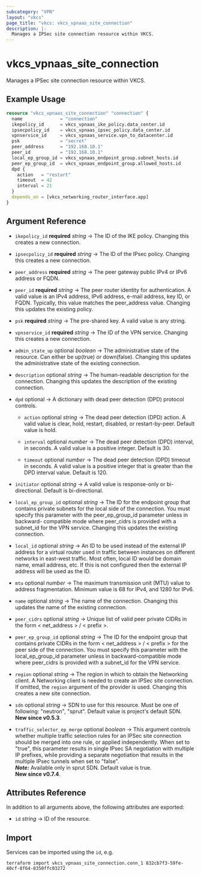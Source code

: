 ```yaml
---
subcategory: "VPN"
layout: "vkcs"
page_title: "vkcs: vkcs_vpnaas_site_connection"
description: |-
  Manages a IPSec site connection resource within VKCS.
---
```


# vkcs_vpnaas_site_connection

Manages a IPSec site connection resource within VKCS.

## Example Usage
```terraform
resource "vkcs_vpnaas_site_connection" "connection" {
  name              = "connection"
  ikepolicy_id      = vkcs_vpnaas_ike_policy.data_center.id
  ipsecpolicy_id    = vkcs_vpnaas_ipsec_policy.data_center.id
  vpnservice_id     = vkcs_vpnaas_service.vpn_to_datacenter.id
  psk               = "secret"
  peer_address      = "192.168.10.1"
  peer_id           = "192.168.10.1"
  local_ep_group_id = vkcs_vpnaas_endpoint_group.subnet_hosts.id
  peer_ep_group_id  = vkcs_vpnaas_endpoint_group.allowed_hosts.id
  dpd {
    action   = "restart"
    timeout  = 42
    interval = 21
  }
  depends_on = [vkcs_networking_router_interface.app]
}
```
## Argument Reference
- `ikepolicy_id` **required** *string* &rarr;  The ID of the IKE policy. Changing this creates a new connection.

- `ipsecpolicy_id` **required** *string* &rarr;  The ID of the IPsec policy. Changing this creates a new connection.

- `peer_address` **required** *string* &rarr;  The peer gateway public IPv4 or IPv6 address or FQDN.

- `peer_id` **required** *string* &rarr;  The peer router identity for authentication. A valid value is an IPv4 address, IPv6 address, e-mail address, key ID, or FQDN. Typically, this value matches the peer_address value. Changing this updates the existing policy.

- `psk` **required** *string* &rarr;  The pre-shared key. A valid value is any string.

- `vpnservice_id` **required** *string* &rarr;  The ID of the VPN service. Changing this creates a new connection.

- `admin_state_up` optional *boolean* &rarr;  The administrative state of the resource. Can either be up(true) or down(false). Changing this updates the administrative state of the existing connection.

- `description` optional *string* &rarr;  The human-readable description for the connection. Changing this updates the description of the existing connection.

- `dpd` optional &rarr;  A dictionary with dead peer detection (DPD) protocol controls.
  - `action` optional *string* &rarr;  The dead peer detection (DPD) action. A valid value is clear, hold, restart, disabled, or restart-by-peer. Default value is hold.

  - `interval` optional *number* &rarr;  The dead peer detection (DPD) interval, in seconds. A valid value is a positive integer. Default is 30.

  - `timeout` optional *number* &rarr;  The dead peer detection (DPD) timeout in seconds. A valid value is a positive integer that is greater than the DPD interval value. Default is 120.

- `initiator` optional *string* &rarr;  A valid value is response-only or bi-directional. Default is bi-directional.

- `local_ep_group_id` optional *string* &rarr;  The ID for the endpoint group that contains private subnets for the local side of the connection. You must specify this parameter with the peer_ep_group_id parameter unless in backward- compatible mode where peer_cidrs is provided with a subnet_id for the VPN service. Changing this updates the existing connection.

- `local_id` optional *string* &rarr;  An ID to be used instead of the external IP address for a virtual router used in traffic between instances on different networks in east-west traffic. Most often, local ID would be domain name, email address, etc. If this is not configured then the external IP address will be used as the ID.

- `mtu` optional *number* &rarr;  The maximum transmission unit (MTU) value to address fragmentation. Minimum value is 68 for IPv4, and 1280 for IPv6.

- `name` optional *string* &rarr;  The name of the connection. Changing this updates the name of the existing connection.

- `peer_cidrs` optional *string* &rarr;  Unique list of valid peer private CIDRs in the form < net_address > / < prefix >.

- `peer_ep_group_id` optional *string* &rarr;  The ID for the endpoint group that contains private CIDRs in the form < net_address > / < prefix > for the peer side of the connection. You must specify this parameter with the local_ep_group_id parameter unless in backward-compatible mode where peer_cidrs is provided with a subnet_id for the VPN service.

- `region` optional *string* &rarr;  The region in which to obtain the Networking client. A Networking client is needed to create an IPSec site connection. If omitted, the `region` argument of the provider is used. Changing this creates a new site connection.

- `sdn` optional *string* &rarr;  SDN to use for this resource. Must be one of following: "neutron", "sprut". Default value is project's default SDN.<br>**New since v0.5.3**.

- `traffic_selector_ep_merge` optional *boolean* &rarr;  This argument controls whether multiple traffic selection rules for an IPSec site connection should be merged into one rule, or applied independently. When set to "true", this parameter results in single IPsec SA negotiation with multiple IP prefixes, while providing a separate negotiation that results in the multiple IPsec tunnels when set to "false". _<br>**Note:**_ Available only in sprut SDN. Default value is true.<br>**New since v0.7.4**.


## Attributes Reference
In addition to all arguments above, the following attributes are exported:
- `id` *string* &rarr;  ID of the resource.



## Import

Services can be imported using the `id`, e.g.

```shell
terraform import vkcs_vpnaas_site_connection.conn_1 832cb7f3-59fe-40cf-8f64-8350ffc03272
```
